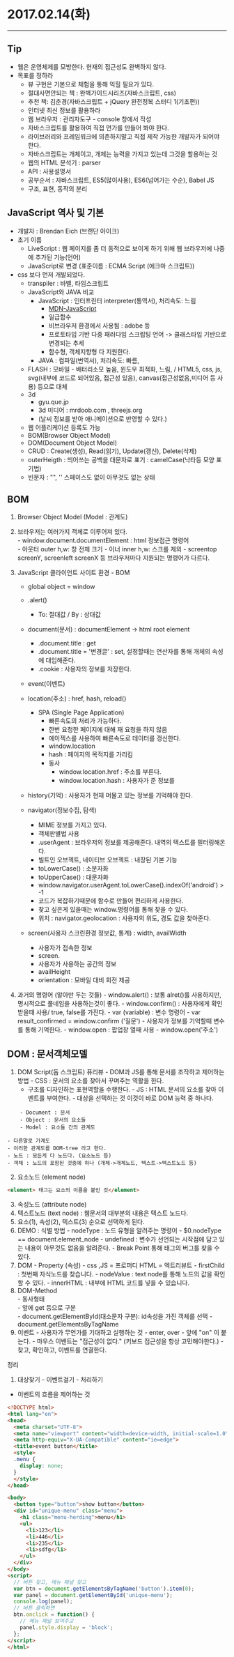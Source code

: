 # 2017.02.14(화) 
---
## Tip
- 웹은 운영체제를 모방한다. 현재의 접근성도 완벽하지 않다.
- 목표를 정하라
    - 뷰 구현은 기본으로 체험을 통해 익힐 필요가 있다.
    - 절대사면안되는 책 : 완벽가이드시리즈(자바스크립트, css)
    - 추천 책: 김춘경(자바스크립트 + jQuery 완전정복 스터디 1(기초편))
    - 인터넷 최신 정보를 활용하라
    - 웹 브라우저 : 관리자도구 - console 창에서 작성
    - 자바스크립트를 활용하여 직접 먼가를 만들어 봐야 한다.
    - 라이브러리와 프레임워크에 의존하지말고 직접 제작 가능한 개발자가 되어야 한다.
    - 자바스크립트는 개체이고, 개체는 능력을 가지고 있는데 그것을 할용하는 것
    - 웹의 HTML 분석기 : parser
    - API : 사용설명서
    - 공부순서 : 자바스크립트, ES5(많이사용), ES6(넘어가는 수순), Babel JS
    - 구조, 표현, 동작의 분리


## JavaScript 역사 및 기본
- 개발자 : Brendan Eich (브랜단 아이크)
- 초기 이름  
    - LiveScript : 웹 페이지를 좀 더 동적으로 보이게 하기 위해 웹 브라우저에 나중에 추가된 기능(언어)
    - JavaScript로 변경 (표준이름 : ECMA Script (에크마 스크립트))
- css 보다 먼저 개발되었다.
    - transpiler : 바벨, 타임스크립트
    - JavaScript와 JAVA 비교
      - JavaScript : 인터프린터 interpreter(통역서), 처리속도: 느림
        - [MDN-JavaScript](https://developer.mozilla.org/ko/docs/Web/JavaScript)
        - 일급함수
        - 비브라우저 환경에서 사용됨 : adobe 등
        - 프로토타입 기반 다중 패러다임 스크립팅 언어 -> 클래스타입 기반으로 변경되는 추세
        - 함수형, 객체지향형 다 지원한다.
      - JAVA : 컴파일(번역서), 처리속도: 빠름,
    - FLASH : 모바일 - 배터리소모 높음, 윈도우 최적화, 느림, / HTML5, css, js, svg(내부에 코드로 되어있음, 접근성 있음), canvas(접근성없음,미디어 등 사용) 등으로 대체
    - 3d
      - gyu.que.jp
      - 3d 미디어 : mrdoob.com , threejs.org
      - (날씨 정보를 받아 애니메이션으로 반영할 수 있다.)
    - 웹 어플리케이션 등록도 가능
    - BOM(Browser Object Model)
    - DOM(Document Object Model)
    - CRUD : Create(생성), Read(읽기), Update(갱신), Delete(삭제)
    - outerHeigth : 띄어쓰는 공백을 대문자로 표기 : camelCase(낙타등 모양 표기법)
    - 빈문자 : "", '' 스페이스도 없이 아무것도 없는 상태

## BOM
  1. Browser Object Model (Model : 관계도)  
  2. 브라우저는 여러가지 객체로 이루어져 있다.  
    - window.document.documentElement : html 정보접근 명령어  
    - 아웃터 outer h,w: 창 전체 크기
    - 이너 inner h,w: 스크롤 제외
    - screentop screenY, screenleft screenX 등 브라우저마다 지원되는 명령어가 다르다.

  3. JavaScript 클라이언트 사이트 환경
    - BOM
      - global object = window

      - .alert()
        - To: 절대값 / By : 상대값

      - document(문서) : documentElement -> html root element
        - .document.title : get
        - .document.title = '변경글' : set, 설정할때는 연산자를 통해 개체의 속성에 대입해준다.
        - .cookie : 사용자의 정보를 저장한다.

      - event(이벤트)

      - location(주소) : href, hash, reload()
        - SPA (Single Page Application)
          - 빠른속도의 처리가 가능하다.
          - 한번 요청한 페이지에 대해 재 요청을 하지 않음
          - 에이젝스를 사용하여 빠른속도로 데이터를 갱신한다.
          - window.location
          - hash : 페이지의 목적지를 가리킴
          - 동사
            - window.location.href : 주소를 부른다.
            - window.location.hash : 사용자가 준 정보를

      - history(기억) : 사용자가 현재 머물고 있는 정보를 기억해야 한다.

      - navigator(정보수집, 탐색)
        - MIME 정보를 가지고 있다.
        - 객체판별법 사용
        - .userAgent : 브라우저의 정보를 제공해준다. 내역의 텍스트를 필터링해온다.
        - 빌트인 오브젝트, 네이티브 오브젝트 : 내장된 기본 기능
        - toLowerCase() : 소문자화
        - toUpperCase() : 대문자화
        - window.navigator.userAgent.toLowerCase().indexOf('android') > -1
        - 코드가 복잡하기때문에 함수로 만들어 편리하게 사용한다.
        - 찾고 싶은게 있을때는 window.명령어를 통해 찾을 수 있다.
        - 위치 : navigator.geolocation : 사용자의 위도, 경도 값을 찾아준다.

      - screen(사용자 스크린환경 정보값, 통계) : width, availWidth
        - 사용자가 접속한 정보
        - screen.
        - 사용자가 사용하는 공간의 정보
        - availHeight
        - orientation : 모바일 대비 회전 제공

  4. 과거의 명령어 (알아만 두는 것들)
    - window.alert() : 보통 alret()를 사용하지만, 명시적으로 풀네임을 사용하는것이 좋다.
    - window.confirm() : 사용자에게 확인 받을때 사용/ true, false를 가진다.
    - var (variable) : 변수 명령어
    - var result_confirmed = window.confirm ('질문')
    - 사용자가 정보를 기억할때 변수를 통해 기억한다.
    - window.open : 팝업창 열때 사용
    - window.open('주소')


## DOM : 문서객체모델
  1. DOM Script(돔 스크립트) 퓨리뷰
    - DOM과 JS를 통해 문서를 조작하고 제어하는 방법
    - CSS : 문서의 요소를 찾아서 꾸며주는 역활을 한다.
      - 구조를 디자인하는 표현역할을 수행한다.
    - JS : HTML 문서의 요소를 찾아 이벤트를 부여한다.
    - 대상을 선택하는 것 이것이 바로 DOM 능력 중 하나다.  
```
    - Document : 문서
    - Object : 문서의 요소들
    - Model : 요소들 간의 관계도
```
    - 다른말로 가계도
    - 이러한 관계도를 DOM-tree 라고 한다.
    - 노드 : 모든게 다 노드다. (요소노드 등)
    - 객체 : 노드의 포함된 것중에 하나 (개체->개체노드, 텍스트->텍스트노드 등)
  2. 요소노드 (element node)
```html
<element> 태그는 요소의 이름을 붙인 것</element>  
```
  3. 속성노드 (attribute node)
  4. 텍스트노드 (text node) : 웹문서의 대부분의 내용은 텍스트 노드다.
  5. 요소(1), 속성(2), 텍스트(3) 순으로 선택하게 된다.
  6. DEMO : 식별 방법
    - nodeType : 노드 유형을 알려주는 명령어
    - $0.nodeType == document.element_node
    - undefined : 변수가 선언되는 시작점에 담고 있는 내용이 아무것도 없음을 알려준다.
    - Break Point 통해 태그의 버그를 찾을 수 있다.
  7. DOM - Property (속성)
    - css ,JS = 프로퍼디 HTML = 엑트리뷰트
    - firstChild : 첫번째 자식노드를 찾습니다.
    - nodeValue : text node를 통해 노드의 값을 확인 할 수 있다.
    - innerHTML : 내부에 HTML 코드를 넣을 수 있습니다.
  8. DOM-Method  
    - 동사형태  
    - 앞에 get 등으로 구분  
    - document.getElementById(대소문자 구분): id속성을 가진 객체를 선택
    - document.getElementsByTagName
  9. 이벤트
    - 사용자가 무언가를 기대하고 실행하는 것
    - enter, over
    - 앞에 "on" 이 붙는다.
    - 마우스 이벤트는 "접근성이 없다." (키보드 접근성을 항상 고민해야한다.)
    - 찾고, 확인하고, 이벤트를 연결한다.

정리
1. 대상찾기 - 이벤트걸기 - 처리하기
- 이벤트의 흐름을 제어하는 것


```html
<!DOCTYPE html>
<html lang="en">
<head>
  <meta charset="UTF-8">
  <meta name="viewport" content="width=device-width, initial-scale=1.0">
  <meta http-equiv="X-UA-Compatible" content="ie=edge">
  <title>event button</title>
  <style>
  .menu {
    display: none;
  }
  </style>
</head>

<body>
  <button type="button">show button</button>
  <div id="unique-menu" class="menu">
    <h1 class="menu-herding">menu</h1>
    <ul>
      <li>123</li>
      <li>446</li>
      <li>235</li>
      <li>sdfg</li>
    </ul>
  </div>
</body>
<script>
  // 버튼 찾고, 메뉴 패널 찾고
  var btn = document.getElementsByTagName('button').item(0);
  var panel = document.getElementById('unique-menu');
  console.log(panel);
  // 버튼 클릭하면
  btn.onclick = function() {
    // 메뉴 패널 보여주고
    panel.style.display = 'block';
  };
</script>
</html>
```

